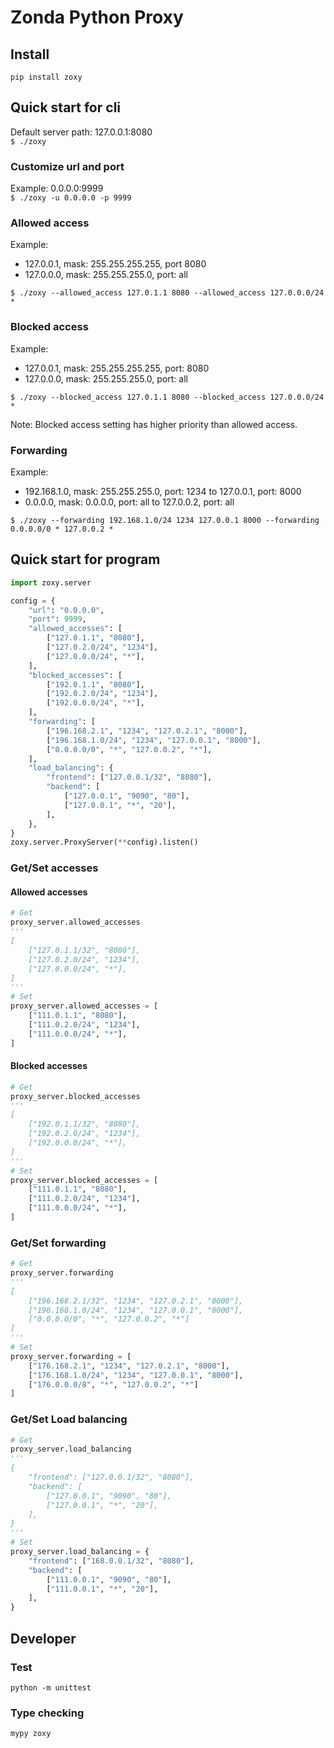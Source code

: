 # Zonda Python Proxy

## Install

`pip install zoxy`

## Quick start for cli

Default server path: 127.0.0.1:8080  
`$ ./zoxy`

### Customize url and port

Example: 0.0.0.0:9999  
`$ ./zoxy -u 0.0.0.0 -p 9999`

### Allowed access

Example:

* 127.0.0.1, mask: 255.255.255.255, port 8080
* 127.0.0.0, mask: 255.255.255.0, port: all

`$ ./zoxy --allowed_access 127.0.1.1 8080 --allowed_access 127.0.0.0/24 *`

### Blocked access

Example:

* 127.0.0.1, mask: 255.255.255.255, port: 8080
* 127.0.0.0, mask: 255.255.255.0, port: all

`$ ./zoxy --blocked_access 127.0.1.1 8080 --blocked_access 127.0.0.0/24 *`

Note: Blocked access setting has higher priority than allowed access.  

### Forwarding

Example:

* 192.168.1.0, mask: 255.255.255.0, port: 1234 to 127.0.0.1, port: 8000
* 0.0.0.0, mask: 0.0.0.0, port: all to 127.0.0.2, port: all

`$ ./zoxy --forwarding 192.168.1.0/24 1234 127.0.0.1 8000 --forwarding 0.0.0.0/0 * 127.0.0.2 *`

## Quick start for program

```python
import zoxy.server

config = {
    "url": "0.0.0.0",
    "port": 9999,
    "allowed_accesses": [
        ["127.0.1.1", "8080"],
        ["127.0.2.0/24", "1234"],
        ["127.0.0.0/24", "*"],
    ],
    "blocked_accesses": [
        ["192.0.1.1", "8080"],
        ["192.0.2.0/24", "1234"],
        ["192.0.0.0/24", "*"],
    ],
    "forwarding": [
        ["196.168.2.1", "1234", "127.0.2.1", "8000"],
        ["196.168.1.0/24", "1234", "127.0.0.1", "8000"],
        ["0.0.0.0/0", "*", "127.0.0.2", "*"],
    ],
    "load_balancing": {
        "frontend": ["127.0.0.1/32", "8080"],
        "backend": [
            ["127.0.0.1", "9090", "80"],
            ["127.0.0.1", "*", "20"],
        ],
    },
}
zoxy.server.ProxyServer(**config).listen()
```

### Get/Set accesses

#### Allowed accesses

```python
# Get
proxy_server.allowed_accesses
'''
[
    ["127.0.1.1/32", "8080"],
    ["127.0.2.0/24", "1234"],
    ["127.0.0.0/24", "*"],
]
'''
# Set
proxy_server.allowed_accesses = [
    ["111.0.1.1", "8080"],
    ["111.0.2.0/24", "1234"],
    ["111.0.0.0/24", "*"],
]
```

#### Blocked accesses

```python
# Get
proxy_server.blocked_accesses
'''
[
    ["192.0.1.1/32", "8080"],
    ["192.0.2.0/24", "1234"],
    ["192.0.0.0/24", "*"],
]
'''
# Set
proxy_server.blocked_accesses = [
    ["111.0.1.1", "8080"],
    ["111.0.2.0/24", "1234"],
    ["111.0.0.0/24", "*"],
]
```

### Get/Set forwarding

```python
# Get
proxy_server.forwarding
'''
[
    ["196.168.2.1/32", "1234", "127.0.2.1", "8000"],
    ["196.168.1.0/24", "1234", "127.0.0.1", "8000"],
    ["0.0.0.0/0", "*", "127.0.0.2", "*"]
]
'''
# Set
proxy_server.forwarding = [
    ["176.168.2.1", "1234", "127.0.2.1", "8000"],
    ["176.168.1.0/24", "1234", "127.0.0.1", "8000"],
    ["176.0.0.0/8", "*", "127.0.0.2", "*"]
]
```

### Get/Set Load balancing

```python
# Get
proxy_server.load_balancing
'''
{
    "frontend": ["127.0.0.1/32", "8080"],
    "backend": [
        ["127.0.0.1", "9090", "80"],
        ["127.0.0.1", "*", "20"],
    ],
}
'''
# Set
proxy_server.load_balancing = {
    "frontend": ["168.0.0.1/32", "8080"],
    "backend": [
        ["111.0.0.1", "9090", "80"],
        ["111.0.0.1", "*", "20"],
    ],
}
```

## Developer

### Test

`python -m unittest`

### Type checking

`mypy zoxy`